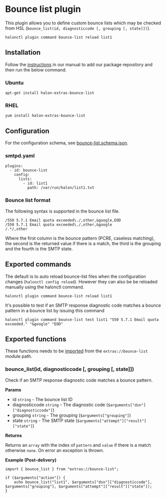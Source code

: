 # Bounce list plugin

This plugin allows you to define custom bounce lists which may be checked from HSL (```bounce_list(id, diagnosticcode [, grouping [, state]])```).

```
halonctl plugin command bounce-list reload list1
```

## Installation

Follow the [instructions](https://docs.halon.io/manual/comp_install.html#installation) in our manual to add our package repository and then run the below command.

### Ubuntu

```
apt-get install halon-extras-bounce-list
```

### RHEL

```
yum install halon-extras-bounce-list
```

## Configuration

For the configuration schema, see [bounce-list.schema.json](bounce-list.schema.json).

### smtpd.yaml

```
plugins:
  - id: bounce-list
    config:
      lists:
        - id: list1
          path: /var/run/halon/list1.txt
```

### Bounce list format

The following syntax is supported in the bounce list file.

```
/550 5.7.1 Email quota exceeded\./,other,&google,EOD
/550 5.7.1 Email quota exceeded\./,other,&google
/.*/,other
```

Where the first column is the bounce pattern (PCRE, caseless matching), the second is the returned value if there is a match, the third is the grouping and the fourth is the SMTP state.

## Exported commands

The default is to auto reload bounce-list files when the configuration changes (`halonctl config reload`). However they can also be be reloaded manually using the halonctl command.

```
halonctl plugin command bounce-list reload list1
```

It's possible to test if an SMTP response diagnostic code matches a bounce pattern in a bounce list by issuing this command

```
halonctl plugin command bounce-list test list1 "550 5.7.1 Email quota exceeded." "&google" "EOD"
```

## Exported functions

These functions needs to be [imported](https://docs.halon.io/hsl/structures.html#import) from the `extras://bounce-list` module path.

### bounce_list(id, diagnosticcode [, grouping [, state]])

Check if an SMTP response diagnostic code matches a bounce pattern.

**Params**

- id `string` - The bounce list ID
- diagnosticcode `string` - The diagnostic code (`$arguments["dsn"]["diagnosticcode"]`)
- grouping `string` - The grouping (`$arguments["grouping"]`)
- state `string` - The SMTP state (`$arguments["attempt"]["result"]["state"]`)

**Returns**

Returns an `array` with the index of `pattern` and `value` if there is a match otherwise `none`. On error an exception is thrown.

**Example (Post-delivery)**

```
import { bounce_list } from "extras://bounce-list";

if ($arguments["action"]) {
    echo bounce_list("list1", $arguments["dsn"]["diagnosticcode"], $arguments["grouping"], $arguments["attempt"]["result"]["state"]);
}
```
